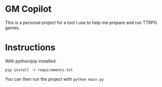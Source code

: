 # GM Copilot
This is a personal project for a tool I use to help me prepare and run TTRPG games.

# Instructions  
With python/pip installed:

```
pip install -r requirements.txt
```  

You can then run the project with `python main.py`